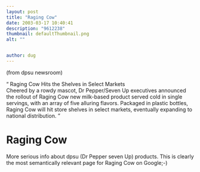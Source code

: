 ```yaml
---
layout: post
title: "Raging Cow"
date: 2003-03-17 10:40:41
description: "9612238"
thumbnail: defaultThumbnail.png
alt: ""


author: dug
---
```


<p>(from dpsu newsroom)</p>

<p><q> Raging Cow Hits the Shelves in Select Markets <br /> Cheered by a rowdy mascot, Dr Pepper/Seven Up executives announced the rollout of Raging Cow new milk-based product served cold in single servings, with an array of five alluring flavors. Packaged in plastic bottles, Raging Cow will hit store shelves in select markets, eventually expanding to national distribution. </q></p>

<h1>Raging Cow</h1>

<p>More serious info about dpsu (Dr Pepper seven Up) products. This is clearly the most semantically relevant page for Raging Cow on Google;-)</p>

